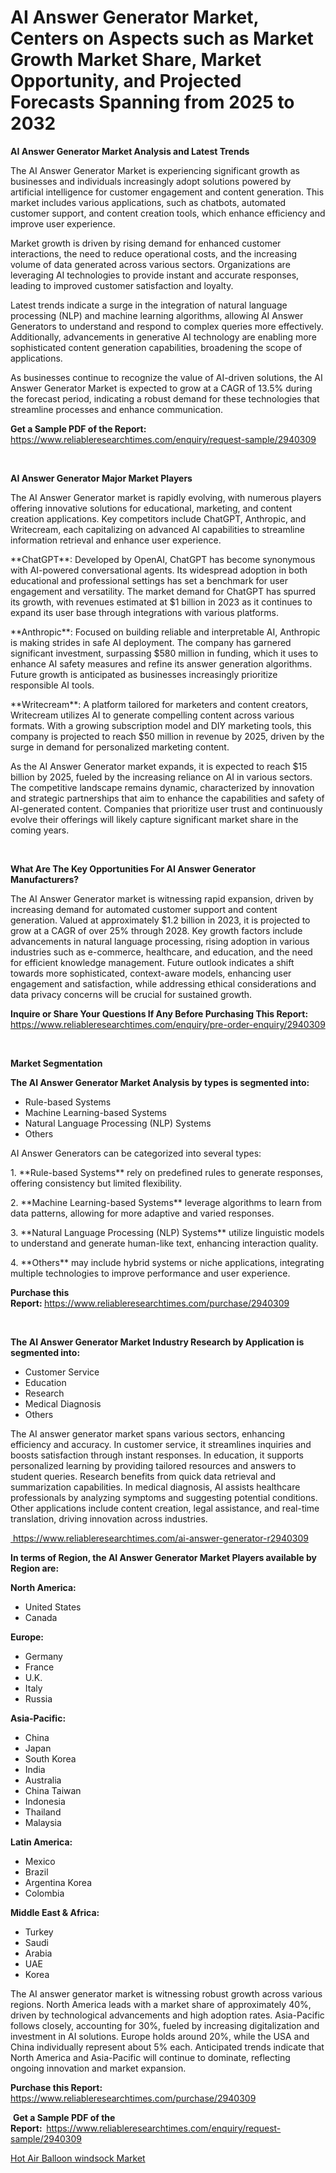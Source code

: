 <p><h1>AI Answer Generator Market, Centers on Aspects such as Market Growth Market Share, Market Opportunity, and Projected Forecasts Spanning from 2025 to 2032</h1></p><p><strong>AI Answer Generator Market Analysis and Latest Trends</strong></p>
<p><p>The AI Answer Generator Market is experiencing significant growth as businesses and individuals increasingly adopt solutions powered by artificial intelligence for customer engagement and content generation. This market includes various applications, such as chatbots, automated customer support, and content creation tools, which enhance efficiency and improve user experience.</p><p>Market growth is driven by rising demand for enhanced customer interactions, the need to reduce operational costs, and the increasing volume of data generated across various sectors. Organizations are leveraging AI technologies to provide instant and accurate responses, leading to improved customer satisfaction and loyalty.</p><p>Latest trends indicate a surge in the integration of natural language processing (NLP) and machine learning algorithms, allowing AI Answer Generators to understand and respond to complex queries more effectively. Additionally, advancements in generative AI technology are enabling more sophisticated content generation capabilities, broadening the scope of applications.</p><p>As businesses continue to recognize the value of AI-driven solutions, the AI Answer Generator Market is expected to grow at a CAGR of 13.5% during the forecast period, indicating a robust demand for these technologies that streamline processes and enhance communication.</p></p>
<p><strong>Get a Sample PDF of the Report:&nbsp;</strong> <a href="https://www.reliableresearchtimes.com/enquiry/request-sample/2940309?utm_campaign=2722&utm_medium=2&utm_source=Github&utm_content=ia&utm_term=15032025&utm_id=ai-answer-generator">https://www.reliableresearchtimes.com/enquiry/request-sample/2940309</a></p>
<p>&nbsp;</p>
<p><strong>AI Answer Generator Major Market Players</strong></p>
<p><p>The AI Answer Generator market is rapidly evolving, with numerous players offering innovative solutions for educational, marketing, and content creation applications. Key competitors include ChatGPT, Anthropic, and Writecream, each capitalizing on advanced AI capabilities to streamline information retrieval and enhance user experience.</p><p>**ChatGPT**: Developed by OpenAI, ChatGPT has become synonymous with AI-powered conversational agents. Its widespread adoption in both educational and professional settings has set a benchmark for user engagement and versatility. The market demand for ChatGPT has spurred its growth, with revenues estimated at $1 billion in 2023 as it continues to expand its user base through integrations with various platforms.</p><p>**Anthropic**: Focused on building reliable and interpretable AI, Anthropic is making strides in safe AI deployment. The company has garnered significant investment, surpassing $580 million in funding, which it uses to enhance AI safety measures and refine its answer generation algorithms. Future growth is anticipated as businesses increasingly prioritize responsible AI tools.</p><p>**Writecream**: A platform tailored for marketers and content creators, Writecream utilizes AI to generate compelling content across various formats. With a growing subscription model and DIY marketing tools, this company is projected to reach $50 million in revenue by 2025, driven by the surge in demand for personalized marketing content.</p><p>As the AI Answer Generator market expands, it is expected to reach $15 billion by 2025, fueled by the increasing reliance on AI in various sectors. The competitive landscape remains dynamic, characterized by innovation and strategic partnerships that aim to enhance the capabilities and safety of AI-generated content. Companies that prioritize user trust and continuously evolve their offerings will likely capture significant market share in the coming years.</p></p>
<p>&nbsp;</p>
<p><strong>What Are The Key Opportunities For AI Answer Generator Manufacturers?</strong></p>
<p><p>The AI Answer Generator market is witnessing rapid expansion, driven by increasing demand for automated customer support and content generation. Valued at approximately $1.2 billion in 2023, it is projected to grow at a CAGR of over 25% through 2028. Key growth factors include advancements in natural language processing, rising adoption in various industries such as e-commerce, healthcare, and education, and the need for efficient knowledge management. Future outlook indicates a shift towards more sophisticated, context-aware models, enhancing user engagement and satisfaction, while addressing ethical considerations and data privacy concerns will be crucial for sustained growth.</p></p>
<p><strong>Inquire or Share Your Questions If Any Before Purchasing This Report:</strong> <a href="https://www.reliableresearchtimes.com/enquiry/pre-order-enquiry/2940309?utm_campaign=2722&utm_medium=2&utm_source=Github&utm_content=ia&utm_term=15032025&utm_id=ai-answer-generator">https://www.reliableresearchtimes.com/enquiry/pre-order-enquiry/2940309</a></p>
<p>&nbsp;</p>
<p><strong>Market Segmentation</strong></p>
<p><strong>The AI Answer Generator Market Analysis by types is segmented into:</strong></p>
<p><ul><li>Rule-based Systems</li><li>Machine Learning-based Systems</li><li>Natural Language Processing (NLP) Systems</li><li>Others</li></ul></p>
<p><p>AI Answer Generators can be categorized into several types:</p><p>1. **Rule-based Systems** rely on predefined rules to generate responses, offering consistency but limited flexibility.</p><p>2. **Machine Learning-based Systems** leverage algorithms to learn from data patterns, allowing for more adaptive and varied responses.</p><p>3. **Natural Language Processing (NLP) Systems** utilize linguistic models to understand and generate human-like text, enhancing interaction quality.</p><p>4. **Others** may include hybrid systems or niche applications, integrating multiple technologies to improve performance and user experience.</p></p>
<p><strong>Purchase this Report:&nbsp;</strong><a href="https://www.reliableresearchtimes.com/purchase/2940309?utm_campaign=2722&utm_medium=2&utm_source=Github&utm_content=ia&utm_term=15032025&utm_id=ai-answer-generator">https://www.reliableresearchtimes.com/purchase/2940309</a></p>
<p>&nbsp;</p>
<p><strong>The AI Answer Generator Market Industry Research by Application is segmented into:</strong></p>
<p><ul><li>Customer Service</li><li>Education</li><li>Research</li><li>Medical Diagnosis</li><li>Others</li></ul></p>
<p><p>The AI answer generator market spans various sectors, enhancing efficiency and accuracy. In customer service, it streamlines inquiries and boosts satisfaction through instant responses. In education, it supports personalized learning by providing tailored resources and answers to student queries. Research benefits from quick data retrieval and summarization capabilities. In medical diagnosis, AI assists healthcare professionals by analyzing symptoms and suggesting potential conditions. Other applications include content creation, legal assistance, and real-time translation, driving innovation across industries.</p></p>
<p><a href="https://www.reliableresearchtimes.com/ai-answer-generator-r2940309?utm_campaign=2722&utm_medium=2&utm_source=Github&utm_content=ia&utm_term=15032025&utm_id=ai-answer-generator">&nbsp;https://www.reliableresearchtimes.com/ai-answer-generator-r2940309</a></p>
<p><strong>In terms of Region, the AI Answer Generator Market Players available by Region are:</strong></p>
<p>
    <p> <strong> North America: </strong>
        <ul>
            <li>United States</li>
            <li>Canada</li>
        </ul>
        </p> 
    <p> <strong> Europe: </strong>
        <ul>
            <li>Germany</li>
            <li>France</li>
            <li>U.K.</li>
            <li>Italy</li>
            <li>Russia</li>
        </ul>
        </p> 
    <p> <strong> Asia-Pacific: </strong>
        <ul>
            <li>China</li>
            <li>Japan</li>
            <li>South Korea</li>
            <li>India</li>
            <li>Australia</li>
            <li>China Taiwan</li>
            <li>Indonesia</li>
            <li>Thailand</li>
            <li>Malaysia</li>
        </ul>
        </p> 
    <p> <strong> Latin America: </strong>
        <ul>
            <li>Mexico</li>
            <li>Brazil</li>
            <li>Argentina Korea</li>
            <li>Colombia</li>
        </ul>
        </p> 
    <p> <strong> Middle East & Africa: </strong>
        <ul>
            <li>Turkey</li>
            <li>Saudi</li>
            <li>Arabia</li>
            <li>UAE</li>
            <li>Korea</li>
        </ul>
    </p>
    </p>
<p><p>The AI answer generator market is witnessing robust growth across various regions. North America leads with a market share of approximately 40%, driven by technological advancements and high adoption rates. Asia-Pacific follows closely, accounting for 30%, fueled by increasing digitalization and investment in AI solutions. Europe holds around 20%, while the USA and China individually represent about 5% each. Anticipated trends indicate that North America and Asia-Pacific will continue to dominate, reflecting ongoing innovation and market expansion.</p></p>
<p><strong>Purchase this Report: </strong><a href="https://www.reliableresearchtimes.com/purchase/2940309?utm_campaign=2722&utm_medium=2&utm_source=Github&utm_content=ia&utm_term=15032025&utm_id=ai-answer-generator">https://www.reliableresearchtimes.com/purchase/2940309</a></p>
<p>&nbsp;<strong>Get a Sample PDF of the Report:&nbsp;&nbsp;</strong><a href="https://www.reliableresearchtimes.com/enquiry/request-sample/2940309?utm_campaign=2722&utm_medium=2&utm_source=Github&utm_content=ia&utm_term=15032025&utm_id=ai-answer-generator">https://www.reliableresearchtimes.com/enquiry/request-sample/2940309</a></p>
<p><strong></strong></p>
<p><p><a href="https://github.com/toldenargelia86/Market-Research-Report-List-1/blob/main/hot-air-balloon-windsock-market.md?utm_campaign=2722&utm_medium=2&utm_source=Github&utm_content=ia&utm_term=15032025&utm_id=ai-answer-generator">Hot Air Balloon windsock Market</a></p></p>